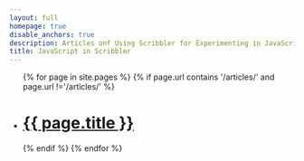 ```yaml
---
layout: full
homepage: true
disable_anchors: true
description: Articles onf Using Scribbler for Experimenting in JavaScript 
title: JavaScript in Scribbler 
---
```

<ul>
  {% for page in site.pages %}
    {% if page.url contains '/articles/' and page.url !='/articles/' %}
      <li>
        <h1><a href="{{ page.url }}">{{ page.title }}</a></h1>
      </li>
    {% endif %}
  {% endfor %}
</ul>
